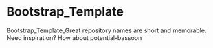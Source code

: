 # Bootstrap_Template
Bootstrap_Template_Great repository names are short and memorable. Need inspiration? How about potential-bassoon
